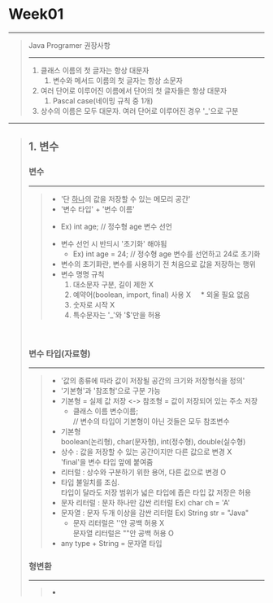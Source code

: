 # Week01
***


>Java Programer 권장사항
> ***
> 1. 클래스 이름의 첫 글자는 항상 대문자
>    1. 변수와 메서드 이름의 첫 글자는 항상 소문자
> 2. 여러 단어로 이루어진 이름에서 단어의 첫 글자들은 항상 대문자
>    1. Pascal case(네이밍 규칙 중 1개)
> 3. 상수의 이름은 모두 대문자. 여러 단어로 이루어진 경우 '_'으로 구분
***

> ## 1. 변수
>
> ### 변수
> ****
>> - '단 <u>하나</u>의 값을 저장할 수 있는 메모리 공간'
>> - '변수 타입' + '변수 이름'
>>  * Ex) int age;  // 정수형 age 변수 선언
>> - 변수 선언 시 반듸시 '초기화' 해야됨
>>   * Ex) int age = 24; // 정수형 age 변수를 선언하고 24로 초기화
>> - 변수의 초기화란, 변수를 사용하기 전 처음으로 값을 저장하는 행위
>> - 변수 명명 규칙
>>   1) 대소문자 구분, 길이 제한 X
>>   2) 예약어(boolean, import, final) 사용 X&nbsp;&nbsp;&nbsp;&nbsp;&nbsp;* 외울 필요 없음
>>   3) 숫자로 시작 X
>>   4) 특수문자는 '_'와 '$'만을 허용
> <br>
>
> ### 변수 타입(자료형) 
> ***
>> - '값의 종류에 따라 값이 저장될 공간의 크기와 저장형식을 정의'
>> - '기본형'과 '참조형'으로 구분 가능
>> - 기본형 = 실제 값 저장 <-> 참조형 = 값이 저장되어 있는 주소 저장
>>   - 클래스 이름 변수이름;
>>   <br> // 변수의 타입이 기본형이 아닌 것들은 모두 참조변수
>> - 기본형 <br> boolean(논리형), char(문자형), int(정수형), double(실수형)
>> - 상수 : 값을 저장할 수 있는 공간이지만 다른 값으로 변경 X <br>
>>  'final'을 변수 타입 앞에 붙여줌
>> - 리터럴 : 상수와 구분하기 위한 용어, 다른 값으로 변경 O
>> - 타입 불일치를 조심. <br>타입이 달라도 저장 범위가 넓은 타입에 좁은 타입 값 저장은 허용
>> - 문자 리터럴 : 문자 하나만 감싼 리터럴 Ex) char ch = 'A'
>> - 문자열 : 문자 두개 이상을 감싼 리터럴 Ex) String str = "Java"
>>   - 문자 리터럴은 ''안 공백 허용 X
>>   <br> 문자열 리터럴은 ""안 공백 허용 O
>> - any type + String = 문자열 타입
> ### 형변환
> ***
>> -